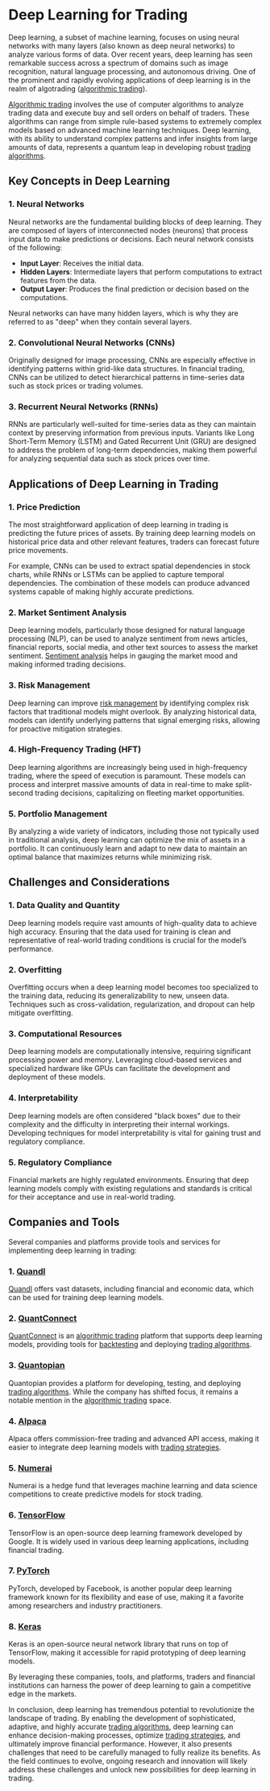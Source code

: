 # Deep Learning for Trading

Deep learning, a subset of machine learning, focuses on using neural networks with many layers (also known as deep neural networks) to analyze various forms of data. Over recent years, deep learning has seen remarkable success across a spectrum of domains such as image recognition, natural language processing, and autonomous driving. One of the prominent and rapidly evolving applications of deep learning is in the realm of algotrading ([algorithmic trading](../a/algorithmic_trading.md)).

[Algorithmic trading](../a/algorithmic_trading.md) involves the use of computer algorithms to analyze trading data and execute buy and sell orders on behalf of traders. These algorithms can range from simple rule-based systems to extremely complex models based on advanced machine learning techniques. Deep learning, with its ability to understand complex patterns and infer insights from large amounts of data, represents a quantum leap in developing robust [trading algorithms](../t/trading_algorithms.md).

## Key Concepts in Deep Learning

### 1. Neural Networks

Neural networks are the fundamental building blocks of deep learning. They are composed of layers of interconnected nodes (neurons) that process input data to make predictions or decisions. Each neural network consists of the following:

- **Input Layer**: Receives the initial data.
- **Hidden Layers**: Intermediate layers that perform computations to extract features from the data.
- **Output Layer**: Produces the final prediction or decision based on the computations.

Neural networks can have many hidden layers, which is why they are referred to as "deep" when they contain several layers.

### 2. Convolutional Neural Networks (CNNs)

Originally designed for image processing, CNNs are especially effective in identifying patterns within grid-like data structures. In financial trading, CNNs can be utilized to detect hierarchical patterns in time-series data such as stock prices or trading volumes.

### 3. Recurrent Neural Networks (RNNs)

RNNs are particularly well-suited for time-series data as they can maintain context by preserving information from previous inputs. Variants like Long Short-Term Memory (LSTM) and Gated Recurrent Unit (GRU) are designed to address the problem of long-term dependencies, making them powerful for analyzing sequential data such as stock prices over time.

## Applications of Deep Learning in Trading

### 1. Price Prediction

The most straightforward application of deep learning in trading is predicting the future prices of assets. By training deep learning models on historical price data and other relevant features, traders can forecast future price movements.

For example, CNNs can be used to extract spatial dependencies in stock charts, while RNNs or LSTMs can be applied to capture temporal dependencies. The combination of these models can produce advanced systems capable of making highly accurate predictions.

### 2. Market Sentiment Analysis

Deep learning models, particularly those designed for natural language processing (NLP), can be used to analyze sentiment from news articles, financial reports, social media, and other text sources to assess the market sentiment. [Sentiment analysis](../s/sentiment_analysis.md) helps in gauging the market mood and making informed trading decisions.

### 3. Risk Management

Deep learning can improve [risk management](../r/risk_management.md) by identifying complex risk factors that traditional models might overlook. By analyzing historical data, models can identify underlying patterns that signal emerging risks, allowing for proactive mitigation strategies.

### 4. High-Frequency Trading (HFT)

Deep learning algorithms are increasingly being used in high-frequency trading, where the speed of execution is paramount. These models can process and interpret massive amounts of data in real-time to make split-second trading decisions, capitalizing on fleeting market opportunities.

### 5. Portfolio Management

By analyzing a wide variety of indicators, including those not typically used in traditional analysis, deep learning can optimize the mix of assets in a portfolio. It can continuously learn and adapt to new data to maintain an optimal balance that maximizes returns while minimizing risk.

## Challenges and Considerations

### 1. Data Quality and Quantity

Deep learning models require vast amounts of high-quality data to achieve high accuracy. Ensuring that the data used for training is clean and representative of real-world trading conditions is crucial for the model’s performance.

### 2. Overfitting

Overfitting occurs when a deep learning model becomes too specialized to the training data, reducing its generalizability to new, unseen data. Techniques such as cross-validation, regularization, and dropout can help mitigate overfitting.

### 3. Computational Resources

Deep learning models are computationally intensive, requiring significant processing power and memory. Leveraging cloud-based services and specialized hardware like GPUs can facilitate the development and deployment of these models.

### 4. Interpretability

Deep learning models are often considered "black boxes" due to their complexity and the difficulty in interpreting their internal workings. Developing techniques for model interpretability is vital for gaining trust and regulatory compliance.

### 5. Regulatory Compliance

Financial markets are highly regulated environments. Ensuring that deep learning models comply with existing regulations and standards is critical for their acceptance and use in real-world trading.

## Companies and Tools

Several companies and platforms provide tools and services for implementing deep learning in trading:

### 1. [Quandl](https://www.quandl.com/)

[Quandl](../q/quandl.md) offers vast datasets, including financial and economic data, which can be used for training deep learning models.

### 2. [QuantConnect](https://www.quantconnect.com/)

[QuantConnect](../q/quantconnect.md) is an [algorithmic trading](../a/algorithmic_trading.md) platform that supports deep learning models, providing tools for [backtesting](../b/backtesting.md) and deploying [trading algorithms](../t/trading_algorithms.md).

### 3. [Quantopian](https://www.quantopian.com/)

Quantopian provides a platform for developing, testing, and deploying [trading algorithms](../t/trading_algorithms.md). While the company has shifted focus, it remains a notable mention in the [algorithmic trading](../a/algorithmic_trading.md) space.

### 4. [Alpaca](https://alpaca.markets/)

Alpaca offers commission-free trading and advanced API access, making it easier to integrate deep learning models with [trading strategies](../t/trading_strategies.md).

### 5. [Numerai](https://numer.ai/)

Numerai is a hedge fund that leverages machine learning and data science competitions to create predictive models for stock trading.

### 6. [TensorFlow](https://www.tensorflow.org/)

TensorFlow is an open-source deep learning framework developed by Google. It is widely used in various deep learning applications, including financial trading.

### 7. [PyTorch](https://pytorch.org/)

PyTorch, developed by Facebook, is another popular deep learning framework known for its flexibility and ease of use, making it a favorite among researchers and industry practitioners.

### 8. [Keras](https://keras.io/)

Keras is an open-source neural network library that runs on top of TensorFlow, making it accessible for rapid prototyping of deep learning models.

By leveraging these companies, tools, and platforms, traders and financial institutions can harness the power of deep learning to gain a competitive edge in the markets.

In conclusion, deep learning has tremendous potential to revolutionize the landscape of trading. By enabling the development of sophisticated, adaptive, and highly accurate [trading algorithms](../t/trading_algorithms.md), deep learning can enhance decision-making processes, optimize [trading strategies](../t/trading_strategies.md), and ultimately improve financial performance. However, it also presents challenges that need to be carefully managed to fully realize its benefits. As the field continues to evolve, ongoing research and innovation will likely address these challenges and unlock new possibilities for deep learning in trading.